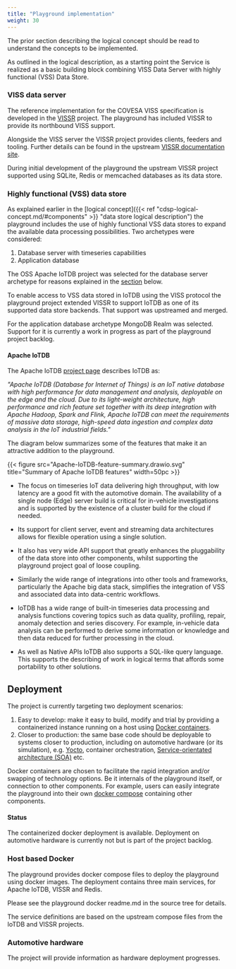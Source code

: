 ```yaml
---
title: "Playground implementation"
weight: 30
---
```



The prior section describing the logical concept should be read to understand the concepts to be implemented. 

As outlined in the logical description, as a starting point the Service is realized as a basic building block combining VISS Data Server with highly functional (VSS) Data Store.

### VISS data server
The reference implementation for the COVESA VISS specification is developed in the [VISSR](https://github.com/COVESA/vissr) project.
The playground has included VISSR to provide its northbound VISS support.

Alongside the VISS server the VISSR project provides clients, feeders and tooling. Further details can be found in the upstream [VISSR documentation site](https://covesa.github.io/vissr/).

During initial development of the playground the upstream VISSR project supported using SQLite, Redis or memcached databases as its data store.

### Highly functional (VSS) data store
As explained earlier in the [logical concept]({{< ref "cdsp-logical-concept.md/#components" >}} "data store logical description") the playground includes the use of highly functional VSS data stores to expand the available data processing possibilities. Two archetypes were considered:
1. Database server with timeseries capabilities
2. Application database

The OSS Apache IoTDB project was selected for the database server archetype for reasons explained in the [section](#apache-iotdb) below.

To enable access to VSS data stored in IoTDB using the VISS protocol the playground project extended VISSR to support IoTDB as one of its supported data store backends. That support was upstreamed and merged.

For the application database archetype MongoDB Realm was selected. Support for it is currently a work in progress as part of the playground project backlog.

#### Apache IoTDB

The Apache IoTDB [project page](https://iotdb.apache.org/) describes IoTDB as:

_"Apache IoTDB (Database for Internet of Things) is an IoT native database with high performance for data management and analysis, deployable on the edge and the cloud. Due to its light-weight architecture, high performance and rich feature set together with its deep integration with Apache Hadoop, Spark and Flink, Apache IoTDB can meet the requirements of massive data storage, high-speed data ingestion and complex data analysis in the IoT industrial fields."_

The diagram below summarizes some of the features that make it an attractive addition to the playground.

{{< figure src="Apache-IoTDB-feature-summary.drawio.svg" title="Summary of Apache IoTDB features" width=50pc >}}

+ The focus on timeseries IoT data delivering high throughput, with low latency are a good fit with the automotive domain. The availability of a single node (Edge) server build is critical for in-vehicle investigations and is supported by the existence of a cluster build for the cloud if needed.

+ Its support for client server, event and streaming data architectures allows for flexible operation using a single solution.

+ It also has very wide API support that greatly enhances the pluggability of the data store into other components, whilst supporting the playground project goal of loose coupling.

+ Similarly the wide range of integrations into other tools and frameworks, particularly the Apache big data stack, simplifies the integration of VSS and associated data into data-centric workflows.

+ IoTDB has a wide range of built-in timeseries data processing and analysis functions covering topics such as data quality, profiling, repair, anomaly detection and series discovery. For example, in-vehicle data analysis can be performed to derive some information or knowledge and then data reduced for further processing in the cloud.

+ As well as Native APIs IoTDB also supports a SQL-like query language. This supports the describing of work in logical terms that affords some portability to other solutions.

## Deployment
The project is currently targeting two deployment scenarios:
1. Easy to develop: make it easy to build, modify and trial by providing a containerized instance running on a host using [Docker containers](https://www.docker.com/).
2. Closer to production: the same base code should be deployable to systems closer to production, including on automotive hardware (or its simulation), e.g. [Yocto](https://www.yoctoproject.org/), container orchestration, [Service-orientated architecture (SOA)](https://en.wikipedia.org/wiki/Service-oriented_architecture) etc.

Docker containers are chosen to facilitate the rapid integration and/or swapping of technology options. Be it internals of the playground itself, or connection to other components. For example, users can easily integrate the playground into their own [docker compose](https://docs.docker.com/compose/) containing other components.

#### Status
The containerized docker deployment is available. Deployment on automotive hardware is currently not but is part of the project backlog.

### Host based Docker

The playground provides docker compose files to deploy the playground using docker images. The deployment contains three main services, for Apache IoTDB, VISSR and Redis.

Please see the playground docker readme.md in the source tree for details.

The service definitions are based on the upstream compose files from the IoTDB and VISSR projects.

### Automotive hardware

The project will provide information as hardware deployment progresses.